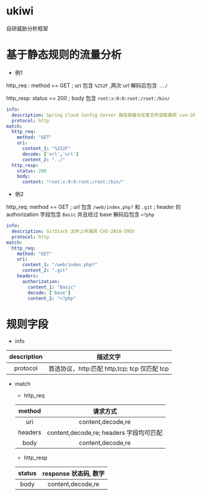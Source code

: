 # ukiwi
自研威胁分析框架
# 基于静态规则的流量分析

- 例1

http_req : method == GET ; uri 包含 `%252F` ,两次 url 解码后包含` ../`

http_resp: status == 200 ; body 包含 `root:x:0:0:root:/root:/bin/`

```yaml
info:
  description: Spring Cloud Config Server 路径穿越与任意文件读取漏洞 cve-2019-3799
  protocol: http
match:
  http_req:
    method: "GET" 
    uri:
      content_1: "%252F"
      decode: ['url','url']
      content_2: "../"
  http_resp:
    status: 200
    body: 
      content: "root:x:0:0:root:/root:/bin/"
```

- 例2

http_req: method == GET ; url 包含 `/web/index.php?` 和 `.git` ; header 的 authorization 字段包含 `Basic` 并且经过 base 解码后包含 `<?php`

```yaml
info:
  description: GitStack 文件上传漏洞 CVE-2018-5955
  protocol: http
match:
  http_req:
    method: "GET" 
    uri:
      content_1: "/web/index.php?"
      content_2: ".git"
    headers:
      authorization:
        content_1: "Basic"
        decode: ['base']
        content_2: "<?php"
```



# 规则字段

- info

| description |                   描述文字                   |
| :---------: | :------------------------------------------: |
|  protocol   | 首选协议，http:匹配 http,tcp; tcp 仅匹配 tcp |

- match

  - http_req

  | method  |                请求方式                 |
  | :-----: | :-------------------------------------: |
  |   uri   |            content,decode,re            |
  | headers | content,decode,re; headers 字段均可匹配 |
  |  body   |            content,decode,re            |

  

  - http_resp
  
  | status | response 状态码, 数字 |
  | :----: | :-------------------: |
  |  body  |   content,decode,re   |
  

